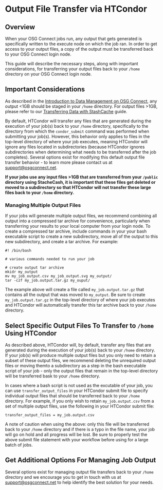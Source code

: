 
[title]: - "Output File Transfer via HTCondor"

# Output File Transfer via HTCondor

## Overview

When your OSG Connect jobs run, any output that gets generated is specifically written to 
the execute node on which the job ran. In order to get access to your output files, a copy of 
the output must be transferred back to your OSG Connect login node. 

This guide will describe the necessary steps, along with important considerations, for transferring your 
output files back to your `/home` directory on your OSG Connect login node. 

## Important Considerations

As described in the [Introduction to Data Management on OSG Connect](https://support.opensciencegrid.org/support/solutions/articles/12000002985), 
any output <1GB should be staged in your `/home` directory. For output files >1GB, 
please refer to our [Transferring Data with StashCache](https://support.opensciencegrid.org/support/solutions/articles/12000002775) guide.

By default, HTCondor will transfer any files that are generated during the execution of your job(s) 
back to your `/home` directory, specifically to the directory from which the `condor_submit` 
command was performed when submitting your job(s). However, this behavior only applies to files 
in the top-level directory of where your job executes, meaning HTCondor will ignore any files 
located in subdirectories (because HTCondor ignores subdirectories when determining what needs 
to be transferred after the job completes). Several options exist for modifying this default output 
file transfer behavior - to learn more please contact us at [support@osgconnect.net](mailto:support@osgconnect.net).

**If your jobs use any input files >1GB that are transferred from your `/public` directory 
using StacheCash, it is important that these files get deleted or moved to a 
subdirectory so that HTCondor will not transfer these large files back to your `/home` directory.**

### Managing Multiple Output Files

If your jobs will generate multiple output files, we recommend combining all output into a compressed 
tar archive for convenience, particularly when transferring your results to your local computer from 
your login node. To create a compressed tar archive, include commands in your your bash executable script 
to create a new subdirectory, move all of the output to this new subdirectory, and create a tar archive. 
For example:

	#! /bin/bash
	
	# various commands needed to run your job

	# create output tar archive
	mkidr my_output
	mv my_job_output.csv my_job_output.svg my_output/
	tar -czf my_job.output.tar.gz my_ouput/

The example above will create a file called `my_job.output.tar.gz` that contains all the output that 
was moved to `my_output`. Be sure to create `my_job.output.tar.gz` in the top-level directory of where 
your job executes and HTCondor will automatically transfer this tar archive back to your `/home` 
directory.


## Select Specific Output Files To Transfer to `/home` Using HTCondor

As described above, HTCondor will, by default, transfer any files that are generated during the 
execution of your job(s) back to your `/home` directory. If your job(s) will produce multiple output 
files but you only need to retain a subset of these output files, we recommend deleting the unrequired 
output files or moving themto a subdirectory as a step in the bash 
executable script of your job -  only the output files that remain in the top-level directory will be transferred 
bask to your `/home` directory.

In cases where a bash script is not used as the excutable of your job, you can use `transfer_output_files` 
in your HTCondor submit file to specify individual output files that should be transferred back to your 
`/home` directory. For example, if you only wish to retain `my_job.output.csv` from a set of multiple 
output files, use the following in your HTCondor submit file:

	transfer_output_files = my_job.output.csv

A note of caution when using the above: only this file will be transferred back to your `/home` directory 
and if there is a typo in the file name, your job will go on hold and all progress will be lost. Be sure 
to properly test the above submit file statement with your workflow before using for a large batch of jobs.

## Get Additional Options For Managing Job Output

Several options exist for managing output file transfers back to your `/home` directory and we 
encourage you to get in touch with us at [support@osgconnect.net](mailto:support@osgconnect.net) to 
help identify the best solution for your needs.
